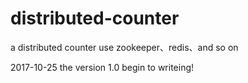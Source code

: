 # distributed-counter
a  distributed counter use zookeeper、redis、and so on

2017-10-25 
 the version 1.0 begin to writeing!
